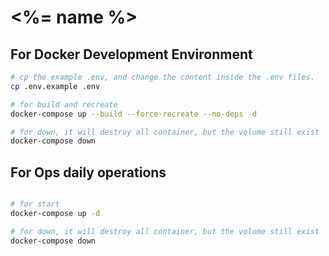 # <%= name %>

## For Docker Development Environment
```bash
# cp the example .env, and change the content inside the .env files.
cp .env.example .env

# for build and recreate
docker-compose up --build --force-recreate --no-deps -d

# for down, it will destroy all container, but the volume still exist
docker-compose down
```


## For Ops daily operations
```bash

# for start
docker-compose up -d

# for down, it will destroy all container, but the volume still exist
docker-compose down
```
